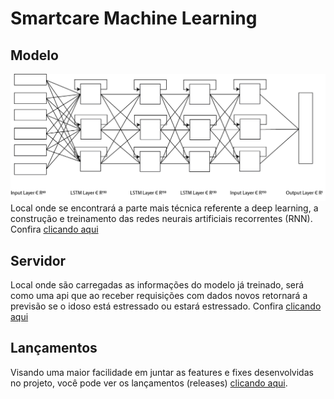# Smartcare Machine Learning
## Modelo
![Modelo de redes neurais recorrentes utilizado](modelo/representacao/2x/modelo.png)
Local onde se encontrará a parte mais técnica referente a deep learning, a construção e treinamento das redes neurais artificiais recorrentes (RNN). Confira [clicando aqui](https://github.com/Unilasalle-SmartCare/smartcare-machinelearning/tree/master/modelo)

## Servidor
Local onde são carregadas as informações do modelo já treinado, será como uma api que ao receber requisições com dados novos retornará a previsão se o idoso está estressado ou estará estressado. Confira [clicando aqui](https://github.com/Unilasalle-SmartCare/smartcare-machinelearning/tree/master/server)

## Lançamentos
Visando uma maior facilidade em juntar as features e fixes desenvolvidas no projeto, você pode ver os lançamentos (releases)  [clicando aqui](https://github.com/Unilasalle-SmartCare/smartcare-machinelearning/releases).


